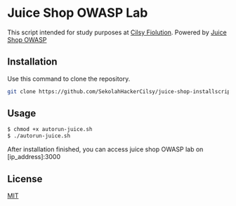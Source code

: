 # Juice Shop OWASP Lab

 This script intended for study purposes at [Cilsy Fiolution](https://sekolahhacker.com).
 Powered by [Juice Shop OWASP](https://github.com/bkimminich/juice-shop)

## Installation

Use this command to clone the repository.

```bash
git clone https://github.com/SekolahHackerCilsy/juice-shop-installscript.git
```

## Usage

```bash
$ chmod +x autorun-juice.sh
$ ./autorun-juice.sh
```
After installation finished, you can access juice shop OWASP lab on [ip_address]:3000

## License
[MIT](https://choosealicense.com/licenses/mit/)
